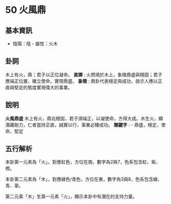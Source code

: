 # 50 火風鼎

## 基本資訊
- 陰陽：陰 - 屬性：火木 
## 卦詞
木上有火，鼎；君子以正位凝命。
 **直譯** : 火燃燒於木上，象徵鼎盛與穩固；君子應端正位置，確立使命，實現鼎盛。
 **象徵** : 鼎卦代表穩定與成功，啟示人應以正直與堅定的態度實現偉大的事業。
## 說明
**火風鼎盛** 木上有火，鼎兆穩固，君子須端正，以凝使命，方得大成。木生火，顯潛藏助力，仁者當持正直，誠實以行，事業必臻成功。
**關鍵字** : - 鼎盛，穩定，使命，堅定
## 五行解析
本卦第一元素為「火」，對應紅色，方位在南，數字為2與7，色系包含紅、紫、橙。

本卦第二元素為「木」，對應綠色/青色，方位在東，數字為3與8，色系包含綠、青、翠。

第二元素「木」生第一元素「火」，顯示本卦中有潛在的支持力量。

